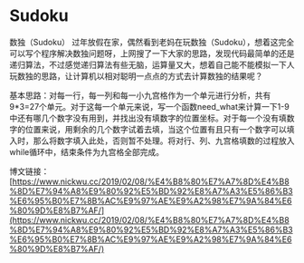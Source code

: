 # Sudoku
数独（Sudoku）
过年放假在家，偶然看到老妈在玩数独（Sudoku），想着这完全可以写个程序解决数独问题呀，上网搜了一下大家的思路，发现代码最简单的还是递归算法，不过感觉递归算法有些无脑，运算量又大，想着自己能不能模拟一下人玩数独的思路，让计算机以相对聪明一点点的方式去计算数独的结果呢？  
  
基本思路：对每一行，每一列和每一小九宫格作为一个单元进行分析，共有9*3=27个单元。对于这每一个单元来说，写一个函数need_what来计算一下1-9中还有哪几个数字没有用到，并找出没有填数字的位置坐标。对于每一个没有填数字的位置来说，用剩余的几个数字试着去填，当这个位置有且只有一个数字可以填入时，那么将数字填入此处，否则暂不处理。将对行、列、九宫格填数的过程放入while循环中，结束条件为九宫格全部完成。
  
  博文链接：[https://www.nickwu.cc/2019/02/08/%E4%B8%80%E7%A7%8D%E4%B8%8D%E7%94%A8%E9%80%92%E5%BD%92%E8%A7%A3%E5%86%B3%E6%95%B0%E7%8B%AC%E9%97%AE%E9%A2%98%E7%9A%84%E6%80%9D%E8%B7%AF/](https://www.nickwu.cc/2019/02/08/%E4%B8%80%E7%A7%8D%E4%B8%8D%E7%94%A8%E9%80%92%E5%BD%92%E8%A7%A3%E5%86%B3%E6%95%B0%E7%8B%AC%E9%97%AE%E9%A2%98%E7%9A%84%E6%80%9D%E8%B7%AF/)
